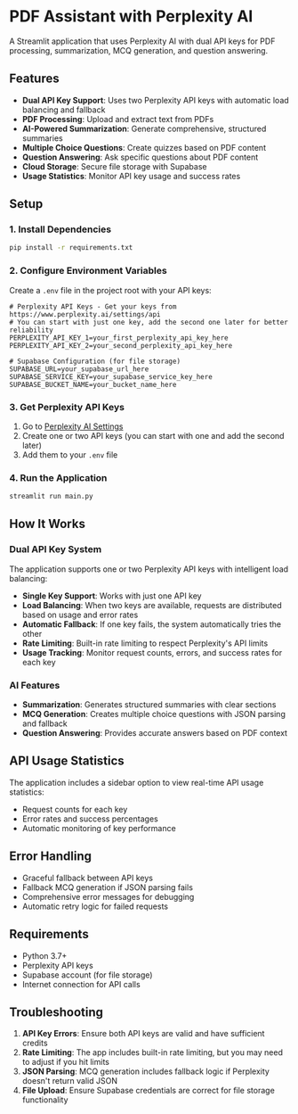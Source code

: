 # PDF Assistant with Perplexity AI

A Streamlit application that uses Perplexity AI with dual API keys for PDF processing, summarization, MCQ generation, and question answering.

## Features

- **Dual API Key Support**: Uses two Perplexity API keys with automatic load balancing and fallback
- **PDF Processing**: Upload and extract text from PDFs
- **AI-Powered Summarization**: Generate comprehensive, structured summaries
- **Multiple Choice Questions**: Create quizzes based on PDF content
- **Question Answering**: Ask specific questions about PDF content
- **Cloud Storage**: Secure file storage with Supabase
- **Usage Statistics**: Monitor API key usage and success rates

## Setup

### 1. Install Dependencies

```bash
pip install -r requirements.txt
```

### 2. Configure Environment Variables

Create a `.env` file in the project root with your API keys:

```env
# Perplexity API Keys - Get your keys from https://www.perplexity.ai/settings/api
# You can start with just one key, add the second one later for better reliability
PERPLEXITY_API_KEY_1=your_first_perplexity_api_key_here
PERPLEXITY_API_KEY_2=your_second_perplexity_api_key_here

# Supabase Configuration (for file storage)
SUPABASE_URL=your_supabase_url_here
SUPABASE_SERVICE_KEY=your_supabase_service_key_here
SUPABASE_BUCKET_NAME=your_bucket_name_here
```

### 3. Get Perplexity API Keys

1. Go to [Perplexity AI Settings](https://www.perplexity.ai/settings/api)
2. Create one or two API keys (you can start with one and add the second later)
3. Add them to your `.env` file

### 4. Run the Application

```bash
streamlit run main.py
```

## How It Works

### Dual API Key System

The application supports one or two Perplexity API keys with intelligent load balancing:

- **Single Key Support**: Works with just one API key
- **Load Balancing**: When two keys are available, requests are distributed based on usage and error rates
- **Automatic Fallback**: If one key fails, the system automatically tries the other
- **Rate Limiting**: Built-in rate limiting to respect Perplexity's API limits
- **Usage Tracking**: Monitor request counts, errors, and success rates for each key

### AI Features

- **Summarization**: Generates structured summaries with clear sections
- **MCQ Generation**: Creates multiple choice questions with JSON parsing and fallback
- **Question Answering**: Provides accurate answers based on PDF context

## API Usage Statistics

The application includes a sidebar option to view real-time API usage statistics:
- Request counts for each key
- Error rates and success percentages
- Automatic monitoring of key performance

## Error Handling

- Graceful fallback between API keys
- Fallback MCQ generation if JSON parsing fails
- Comprehensive error messages for debugging
- Automatic retry logic for failed requests

## Requirements

- Python 3.7+
- Perplexity API keys
- Supabase account (for file storage)
- Internet connection for API calls

## Troubleshooting

1. **API Key Errors**: Ensure both API keys are valid and have sufficient credits
2. **Rate Limiting**: The app includes built-in rate limiting, but you may need to adjust if you hit limits
3. **JSON Parsing**: MCQ generation includes fallback logic if Perplexity doesn't return valid JSON
4. **File Upload**: Ensure Supabase credentials are correct for file storage functionality 